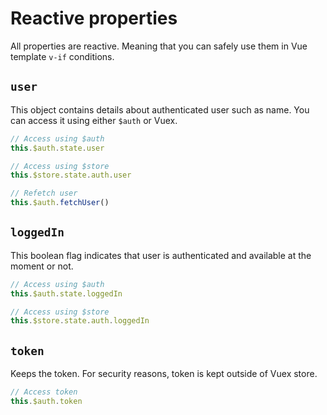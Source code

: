 # Reactive properties

All properties are reactive. Meaning that you can safely use them in Vue template `v-if` conditions.

## `user`

This object contains details about authenticated user such as name. 
You can access it using either `$auth` or Vuex.

```js
// Access using $auth
this.$auth.state.user

// Access using $store
this.$store.state.auth.user

// Refetch user
this.$auth.fetchUser()
```

## `loggedIn`

This boolean flag indicates that user is authenticated and available at the moment or not.

```js
// Access using $auth
this.$auth.state.loggedIn

// Access using $store
this.$store.state.auth.loggedIn
```

## `token`

Keeps the token. For security reasons, token is kept outside of Vuex store.

```js
// Access token
this.$auth.token
```
